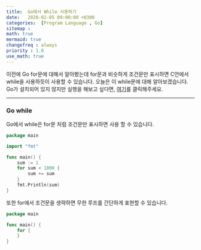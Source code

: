 ```yaml
---
title:  Go에서 While 사용하기
date:   2020-02-05 09:00:00 +0300
categories:  [Program Language , Go]
sitemap :
math: true
mermaid: true
changefreq : always
priority : 1.0
use_math: true
---
```



이전에 Go for문에 대해서 알아봤는데 for문과 비슷하게 조건문만 표시하면 C언에서 while을 사용하듯이 사용할 수 있습니다. 오늘은 이 while문에 대해 알아보겠습니다. Go가 설치되어 있지 않지만 실행을 해보고 싶다면, [여기](https://tour.golang.org/methods/20)를 클릭해주세요.

-------

### Go while

Go에서 while은 for문 처럼 조건문만 표시하면 사용 할 수 있습니다. 

```go
package main

import "fmt"

func main() {
	sum := 1
	for sum < 1000 {
		sum += sum
	}
	fmt.Println(sum)
}
```

또한 for에서 조건문을 생략하면 무한 루프를 간단하게 표현할 수 있습니다.

```go
package main

func main() {
	for {
	}
}
```


